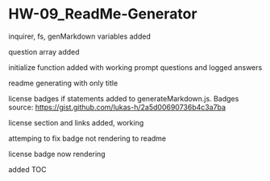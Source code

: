 # HW-09_ReadMe-Generator

inquirer, fs, genMarkdown variables added

question array added

initialize function added with working prompt questions and logged answers

readme generating with only title

license badges if statements added to generateMarkdown.js. Badges source: https://gist.github.com/lukas-h/2a5d00690736b4c3a7ba

license section and links added, working

attemping to fix badge not rendering to readme

license badge now rendering 

added TOC